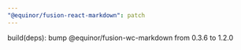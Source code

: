 ```yaml
---
"@equinor/fusion-react-markdown": patch
---
```


build(deps): bump @equinor/fusion-wc-markdown from 0.3.6 to 1.2.0
